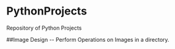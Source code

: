 # PythonProjects
Repository of Python Projects

##Image Design -- Perform Operations on Images in a directory.
